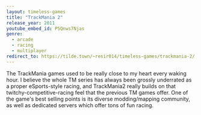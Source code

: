```yaml
---
layout: timeless-games
title: "TrackMania 2"
release_year: 2011
youtube_embed_id: P5Qnws7Njas
genre:
  - arcade
  - racing
  - multiplayer
redirect_to: https://tilde.town/~resir014/timeless-games/trackmania-2/
---
```


The TrackMania games used to be really close to my heart every waking hour. I believe the whole TM series has always been grossly underrated as a proper eSports-style racing, and TrackMania2 really builds on that twitchy-competitive-racing feel that the previous TM games offer. One of the game's best selling points is its diverse modding/mapping community, as well as dedicated servers which offer tons of fun racing.
